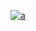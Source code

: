 [
![a](https://user-images.githubusercontent.com/52860492/61976975-110dcf00-afe5-11e9-9b4d-bc312ecc1683.jpg)
](newyear2020.us)
